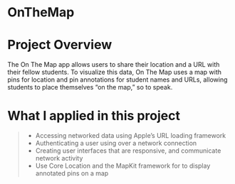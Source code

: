 # OnTheMap

# Project Overview
The On The Map app allows users to share their location and a URL with their fellow students. To visualize this data, On The Map uses a map with pins for location and pin annotations for student names and URLs, allowing students to place themselves “on the map,” so to speak. 

# What I applied in this project

> - Accessing networked data using Apple’s URL loading framework
> - Authenticating a user using over a network connection
> - Creating user interfaces that are responsive, and communicate network activity
> - Use Core Location and the MapKit framework for to display annotated pins on a map
